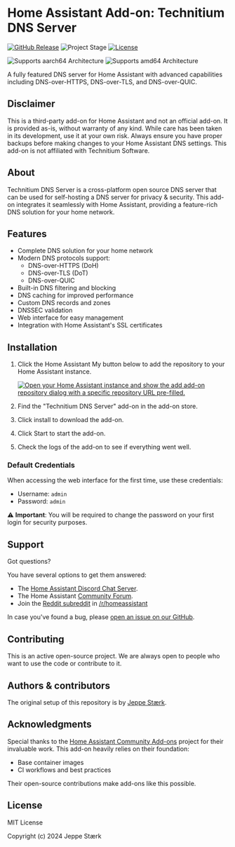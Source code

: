 # Home Assistant Add-on: Technitium DNS Server

[![GitHub Release][releases-shield]][releases]
![Project Stage][project-stage-shield]
[![License][license-shield]](LICENSE.md)

![Supports aarch64 Architecture][aarch64-shield]
![Supports amd64 Architecture][amd64-shield]

A fully featured DNS server for Home Assistant with advanced capabilities including DNS-over-HTTPS, DNS-over-TLS, and DNS-over-QUIC.

## Disclaimer

This is a third-party add-on for Home Assistant and not an official add-on. It is provided as-is, without warranty of any kind. While care has been taken in its development, use it at your own risk. Always ensure you have proper backups before making changes to your Home Assistant DNS settings. This add-on is not affiliated with Technitium Software.

## About

Technitium DNS Server is a cross-platform open source DNS server that can be used for self-hosting a DNS server for privacy & security. This add-on integrates it seamlessly with Home Assistant, providing a feature-rich DNS solution for your home network.

## Features

- Complete DNS solution for your home network
- Modern DNS protocols support:
  - DNS-over-HTTPS (DoH)
  - DNS-over-TLS (DoT)
  - DNS-over-QUIC
- Built-in DNS filtering and blocking
- DNS caching for improved performance
- Custom DNS records and zones
- DNSSEC validation
- Web interface for easy management
- Integration with Home Assistant's SSL certificates

## Installation

1. Click the Home Assistant My button below to add the repository to your Home Assistant instance.

   [![Open your Home Assistant instance and show the add add-on repository dialog with a specific repository URL pre-filled.](https://my.home-assistant.io/badges/supervisor_add_addon_repository.svg)](https://my.home-assistant.io/redirect/supervisor_add_addon_repository/?repository_url=https%3A%2F%2Fgithub.com%2Fstaerk-ha-addons%2Faddon-technitium-dns)

2. Find the "Technitium DNS Server" add-on in the add-on store.
3. Click install to download the add-on.
4. Click Start to start the add-on.
5. Check the logs of the add-on to see if everything went well.

### Default Credentials

When accessing the web interface for the first time, use these credentials:

- Username: `admin`
- Password: `admin`

⚠️ **Important**: You will be required to change the password on your first login for security purposes.

## Support

Got questions?

You have several options to get them answered:

- The [Home Assistant Discord Chat Server][discord].
- The Home Assistant [Community Forum][forum].
- Join the [Reddit subreddit][reddit] in [/r/homeassistant][reddit]

In case you've found a bug, please [open an issue on our GitHub][issue].

## Contributing

This is an active open-source project. We are always open to people who want to use the code or contribute to it.

## Authors & contributors

The original setup of this repository is by [Jeppe Stærk][staerk].

## Acknowledgments

Special thanks to the [Home Assistant Community Add-ons][ha-addons] project for their invaluable work. This add-on heavily relies on their foundation:

- Base container images
- CI workflows and best practices

Their open-source contributions make add-ons like this possible.

## License

MIT License

Copyright (c) 2024 Jeppe Stærk

[aarch64-shield]: https://img.shields.io/badge/aarch64-yes-green.svg
[amd64-shield]: https://img.shields.io/badge/amd64-yes-green.svg
[discord]: https://discord.gg/c5DvZ4e
[forum]: https://community.home-assistant.io
[issue]: https://github.com/staerk-ha-addons/addon-technitium-dns/issues
[reddit]: https://reddit.com/r/homeassistant
[releases-shield]: https://img.shields.io/github/release/staerk-ha-addons/addon-technitium-dns.svg
[releases]: https://github.com/staerk-ha-addons/addon-technitium-dns/releases
[staerk]: https://github.com/staerk-ha-addons
[project-stage-shield]: https://img.shields.io/badge/project%20stage-experimental-yellow.svg
[license-shield]: https://img.shields.io/github/license/staerk-ha-addons/addon-technitium-dns.svg
[ha-addons]: https://addons.community/
